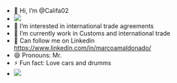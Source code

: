 - 👋 Hi, I’m @Califa02
- ![](https://i.gifer.com/Wnk.gif)
- 👀 I’m interested in international trade agreements
- 🌱 I’m currently work in Customs and international trade
- 💞️ Can follow me on Linkedin https://www.linkedin.com/in/marcoamaldonado/
- 😄 Pronouns: Mr. 
- ⚡ Fun fact: Love cars and drumms
- ![](https://64.media.tumblr.com/691cc2ed810710287346d265733b4fa6/3c0012d717287029-bf/s250x400/91c320107eea195b3154fbf499f5d2bc8d41c308.gifv)
<!---
Califa02/Califa02 is a ✨ special ✨ repository because its `README.md` (this file) appears on your GitHub profile.
You can click the Preview link to take a look at your changes.
--->
